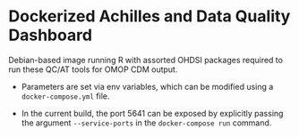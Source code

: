 # Dockerized Achilles and Data Quality Dashboard

Debian-based image running R with assorted OHDSI packages required to run these QC/AT tools for OMOP CDM output.

* Parameters are set via env variables, which can be modified using a `docker-compose.yml` file.

* In the current build, the port 5641 can be exposed by explicitly passing the argument `--service-ports` in the `docker-compose run` command.
